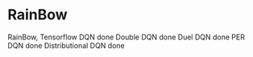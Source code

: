 # RainBow
RainBow, Tensorflow
DQN done
Double DQN done
Duel DQN done
PER DQN done
Distributional DQN done
